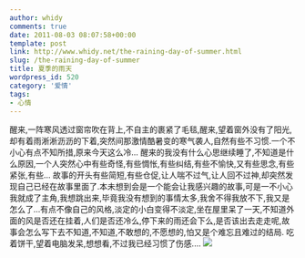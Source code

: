 ```yaml
---
author: whidy
comments: true
date: 2011-08-03 08:07:58+00:00
template: post
link: http://www.whidy.net/the-raining-day-of-summer.html
slug: /the-raining-day-of-summer
title: 夏季的雨天
wordpress_id: 520
category: '爱情'
tags:
- 心情
---
```


醒来,一阵寒风透过窗帘吹在背上,不自主的裹紧了毛毯,醒来,望着窗外没有了阳光,却有着雨淅淅沥沥的下着,突然间那激情酷暑变的寒气袭人,自然有些不习惯.一个不小心有点不知所措,原来今天这么冷... 醒来的我没有什么心思继续睡了,不知道是什么原因,一个人突然心中有些奇怪,有些惆怅,有些纠结,有些不愉快,又有些思念,有些紧张,有些... 故事的开头有些简短,有些仓促,让人喘不过气,让人回不过神,却突然发现自己已经在故事里面了.本未想到会是一个能会让我感兴趣的故事,可是一不小心我就成了主角,我想跳出来,毕竟我没有想到的事情太多,我舍不得我放不下,我又是怎么了...有点不像自己的风格,淡定的小白变得不淡定,坐在屋里呆了一天,不知道外面的风是否还在挂着,人们是否还冷么,停下来的雨还会下么,是否该出去走走呢,故事会怎么写下去不知道,不知道,不敢想的,不愿想的,怕又是个难忘且难过的结局. 吃着饼干,望着电脑发呆,想想看,不过我已经习惯了伤感.... [![](/wp-content/uploads/2011/08/DSC_0189-375x500.jpg)](/wp-content/uploads/2011/08/DSC_0189.jpg)
